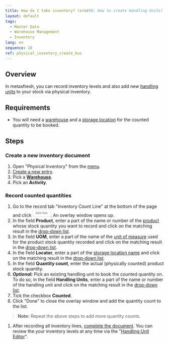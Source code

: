 ```yaml
---
title: How do I take inventory? (or&#58; How to create Handling Units)
layout: default
tags:
  - Master Data
  - Warehouse Management
  - Inventory
lang: en
sequence: 10
ref: physical_inventory_create_hus
---
```


## Overview
In metasfresh, you can record inventory levels and also add new [handling units](Handling_Unit_System) to your stock via physical inventory.

## Requirements
- You will need a [warehouse](Add_new_warehouse) and a [storage location](Add_new_warehouse#locator) for the counted quantity to be booked.

## Steps

### Create a new inventory document
1. Open "Physical Inventory" from the [menu](Menu).
1. [Create a new entry](New_Record_Window).
1. Pick a [**Warehouse**](Add_new_warehouse).
1. Pick an **Activity**.

### Record counted quantities
1. Go to the record tab "Inventory Count Line" at the bottom of the page and click !["Add new"](assets/Add_New_Button.png). An overlay window opens up.
1. In the field **Product**, enter a part of the name or number of the [product](NewProduct) whose stock quantity you want to record and click on the matching result in the <a href="Keyboard_shortcuts_reference#dropdown" title="Dynamic Search Box (Autocompletion)">drop-down list</a>.
1. In the field **UOM**, enter a part of the name of the [unit of measure](Menu) used for the product stock quantity recorded and click on the matching result in the <a href="Keyboard_shortcuts_reference#dropdown" title="Dynamic Search Box (Autocompletion)">drop-down list</a>.
1. In the field **Locator**, enter a part of the [storage location name](Add_new_warehouse#locator) and click on the matching result in the <a href="Keyboard_shortcuts_reference#dropdown" title="Dynamic Search Box (Autocompletion)">drop-down list</a>.
1. In the field **Quantity count**, enter the actual (physically counted) product stock quantity.
1. ***Optional:*** Pick an existing handling unit to book the counted quantity on. To do so, in the field **Handling Units**, enter a part of the name or number of the handling unit and click on the matching result in the <a href="Keyboard_shortcuts_reference#dropdown" title="Dynamic Search Box (Autocompletion)">drop-down list</a>.
1. Tick the checkbox **Counted**.
1. Click "Done" to close the overlay window and add the quantity count to the list.
 >**Note:** Repeat the above steps to add more quantity counts.

1. After recording all inventory lines, [complete the document](DocumentProcessingComplete). You can review the your inventory levels at any time via the "[Handling Unit Editor](Menu)".
